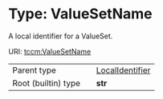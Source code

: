 
# Type: ValueSetName


A local identifier for a ValueSet.

URI: [tccm:ValueSetName](https://hotecosystem.org/tccm/ValueSetName)

|  |  |  |
| --- | --- | --- |
| Parent type | | [LocalIdentifier](types/LocalIdentifier.md) |
| Root (builtin) type | | **str** |
